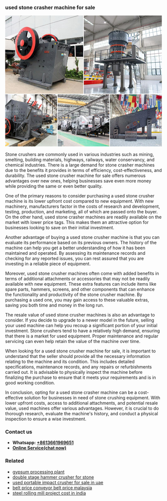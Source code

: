 <h3>used stone crasher machine for sale</h3><img src='1702952792.jpg' alt=''><p>Stone crushers are commonly used in various industries such as mining, smelting, building materials, highways, railways, water conservancy, and chemical industries. There is a large demand for stone crasher machines due to the benefits it provides in terms of efficiency, cost-effectiveness, and durability. The used stone crusher machine for sale offers numerous advantages over new ones, helping businesses save even more money while providing the same or even better quality.</p><p>One of the primary reasons to consider purchasing a used stone crusher machine is its lower upfront cost compared to new equipment. With new machinery, manufacturers factor in the costs of research and development, testing, production, and marketing, all of which are passed onto the buyer. On the other hand, used stone crasher machines are readily available on the market with lower price tags. This makes them an attractive option for businesses looking to save on their initial investment.</p><p>Another advantage of buying a used stone crusher machine is that you can evaluate its performance based on its previous owners. The history of the machine can help you get a better understanding of how it has been maintained and operated. By assessing its maintenance records and checking for any reported issues, you can rest assured that you are investing in a reliable piece of equipment.</p><p>Moreover, used stone crusher machines often come with added benefits in terms of additional attachments or accessories that may not be readily available with new equipment. These extra features can include items like spare parts, hammers, screens, and other components that can enhance the functionality and productivity of the stone crusher machine. By purchasing a used one, you may gain access to these valuable extras, saving you both time and money in the long run.</p><p>The resale value of used stone crusher machines is also an advantage to consider. If you decide to upgrade to a newer model in the future, selling your used machine can help you recoup a significant portion of your initial investment. Stone crushers tend to have a relatively high demand, ensuring that there is a market for used equipment. Proper maintenance and regular servicing can even help retain the value of the machine over time.</p><p>When looking for a used stone crusher machine for sale, it is important to understand that the seller should provide all the necessary information relating to the machine and its condition. This includes detailed specifications, maintenance records, and any repairs or refurbishments carried out. It is advisable to physically inspect the machine before finalizing the purchase to ensure that it meets your requirements and is in good working condition.</p><p>In conclusion, opting for a used stone crasher machine can be a cost-effective solution for businesses in need of stone crushing equipment. With lower upfront costs, access to additional attachments, and potential resale value, used machines offer various advantages. However, it is crucial to do thorough research, evaluate the machine's history, and conduct a physical inspection to ensure a wise investment.</p><h3>Contact us</h3><ul><li><strong>Whatsapp:&nbsp;<a href="https://wa.me/8613661969651">+8613661969651</a></strong></li><li><a href="https://swt.shibang-china.com/?git&amp;zhl&amp;used stone crasher machine for sale"><strong>Online Service(chat now)</strong></a></li></ul><h3>Related</h3><ul><li><a href='gypsum processing plant.md'>gypsum processing plant</a></li><li><a href='double stage hammer crusher for stone.md'>double stage hammer crusher for stone</a></li><li><a href='used portable impact crusher for sale in uae.md'>used portable impact crusher for sale in uae</a></li><li><a href='belt price conveyor belt price malaysia.md'>belt price conveyor belt price malaysia</a></li><li><a href='steel rolling mill project cost in india.md'>steel rolling mill project cost in india</a></li></ul>